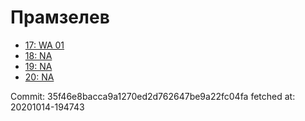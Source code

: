 # Прамзелев
- [17: WA 01](17.md)
- [18: NA](18.md)
- [19: NA](19.md)
- [20: NA](20.md)

Commit: 35f46e8bacca9a1270ed2d762647be9a22fc04fa
 fetched at: 20201014-194743
